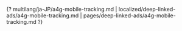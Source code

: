 {? multilang/ja-JP/a4g-mobile-tracking.md | localized/deep-linked-ads/a4g-mobile-tracking.md | pages/deep-linked-ads/a4g-mobile-tracking.md ?}

